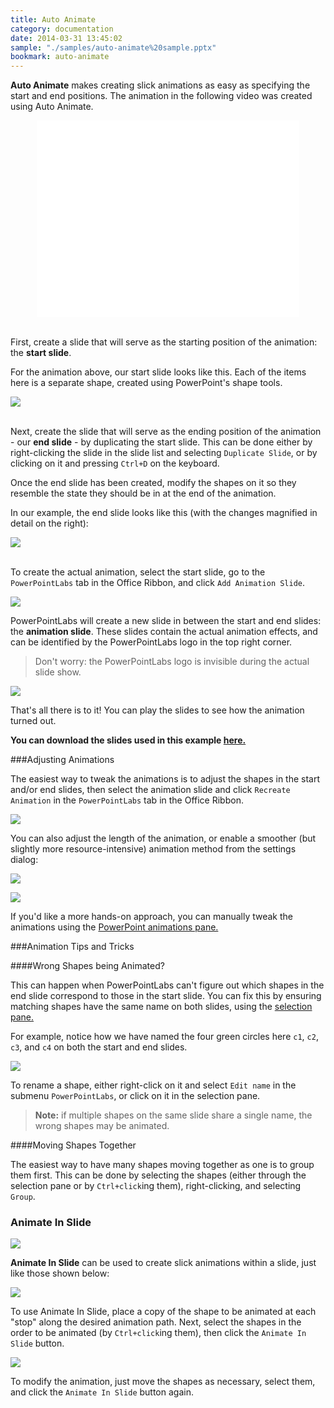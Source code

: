 ```yaml
---
title: Auto Animate
category: documentation
date: 2014-03-31 13:45:02
sample: "./samples/auto-animate%20sample.pptx"
bookmark: auto-animate
---
```


**Auto Animate** makes creating slick animations as easy as specifying the start and end positions. The animation in the following video was created using Auto Animate.

<iframe style="display: block; margin-left: auto; margin-right: auto;" width="420" height="315" src="//www.youtube-nocookie.com/embed/tX381vX8D6M?rel=0" frameborder="0" allowfullscreen></iframe>

<br/>First, create a slide that will serve as the starting position of the animation: the **start slide**.

For the animation above, our start slide looks like this. Each of the items here is a separate shape, created using PowerPoint's shape tools.

<p>
<img class="box-shadow" src="./img/docs/auto-animate-1.png" />
</p>

<br/>Next, create the slide that will serve as the ending position of the animation - our **end slide** - by duplicating the start slide. This can be done either by right-clicking the slide in the slide list and selecting
`Duplicate Slide`, or by clicking on it and pressing `Ctrl+D` on the keyboard.

Once the end slide has been created, modify the shapes on it so they resemble the state they should be in at the end of the animation.

In our example, the end slide looks like this (with the changes magnified in detail on the right):

<p>
<img class="box-shadow" src="./img/docs/auto-animate-2.png" />
</p>

<br />To create the actual animation, select the start slide, go to the `PowerPointLabs`
tab in the Office Ribbon, and click `Add Animation Slide`.

![](./img/docs/auto-animate-3.png)

PowerPointLabs will create a new slide in between the start and end slides: the **animation slide**. 
These slides contain the actual animation effects, and can be identified by the PowerPointLabs logo in the top right corner.

>Don't worry: the PowerPointLabs logo is invisible during the actual slide show.

![](./img/docs/auto-animate-4.png)

That's all there is to it! You can play the slides to see how the animation turned out.

**You can download the slides used in this example [here.](./samples/auto-animate%20sample.pptx)**

###Adjusting Animations

The easiest way to tweak the animations is to adjust the shapes in the start and/or end slides, then select the animation slide and click `Recreate Animation` in the `PowerPointLabs` tab in the Office Ribbon.

![](./img/docs/auto-animate-5.png)

You can also adjust the length of the animation, or enable a smoother (but slightly more resource-intensive) animation method from the settings dialog:

<p>
  <img class="box-shadow" src="./img/docs/auto-animate-10.png" />
</p>

<p>
  <img class="box-shadow" src="./img/docs/auto-animate-11.png" />
</p>

If you'd like a more hands-on approach, you can manually tweak the animations using the [PowerPoint animations pane.](http://presentationsoft.about.com/od/powerpointanimations/ss/120711-change-speed-powerpoint-animation_2.htm)


###Animation Tips and Tricks

####Wrong Shapes being Animated?

This can happen when PowerPointLabs can't figure out which shapes in the end slide correspond to those in the start slide. You can fix this by ensuring matching shapes have the same name on both slides, using the [selection pane.](http://www.ellenfinkelstein.com/pptblog/the-wonderful-selection-pane-lets-you-easily-hide-objects-select-them-and-even-rename-them/)

For example, notice how we have named the four green circles here `c1`, `c2`, `c3`, and `c4` on both the start and end slides.

![](./img/docs/auto-animate-6.png)

To rename a shape, either right-click on it and select `Edit name` in the submenu `PowerPointLabs`, or click on it in the selection pane.

>**Note:** if multiple shapes on the same slide share a single name, the wrong shapes may be animated.
  
####Moving Shapes Together

The easiest way to have many shapes moving together as one is to group them first. This can be done by selecting the shapes (either through the selection pane or by `Ctrl+click`ing them), right-clicking, and selecting `Group`.

### <a class="anchor-bookmark" id="animate-in-slide"></a>Animate In Slide
![](./img/docs/auto-animate-9.png)

**Animate In Slide** can be used to create slick animations within a slide, just like those shown below:

<p>
  <img class="box-shadow slide" src="./img/docs/auto-animate-7.gif" />
</p>

To use Animate In Slide, place a copy of the shape to be animated at each "stop" along the desired animation path. Next, select the shapes in the order to be animated (by `Ctrl+click`ing them), then click the `Animate In Slide` button.

<p>
  <img class="box-shadow slide" src="./img/docs/auto-animate-8.png" />
</p>

To modify the animation, just move the shapes as necessary, select them, and click the `Animate In Slide` button again.
